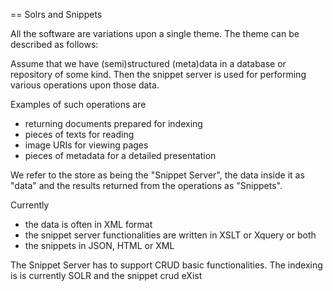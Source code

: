 == Solrs and Snippets 

All the software are variations upon a single theme. The theme can be
described as follows:

Assume that we have (semi)structured (meta)data in a database or
repository of some kind.  Then the snippet server is used for
performing various operations upon those data.

Examples of such operations are

* returning documents prepared for indexing
* pieces of texts for reading
* image URIs for viewing pages
* pieces of metadata for a detailed presentation 


We refer to the store as being the "Snippet Server", the data inside
it as "data" and the results returned from the operations as
"Snippets".

Currently 

* the data is often in XML format
* the snippet server functionalities are written in XSLT or Xquery or both
* the snippets in JSON, HTML or XML

The Snippet Server has to support CRUD basic functionalities. The
indexing is is currently SOLR and the snippet crud eXist
